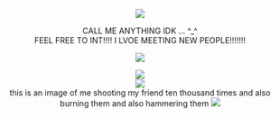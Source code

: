 <p align="center">
  <image src="https://media.discordapp.net/attachments/1036605748794363924/1213002917070766080/NOKdyJ5HyAAAAAElFTkSuQmCC.png?ex=65f3e3ff&is=65e16eff&hm=da6c7e36d4dd658870b60b51074f9ea580ddab3e34804b3529bd7ac06dc7f3e8&=&format=webp&quality=lossless&width=304&height=330">
</p>


<p align="center">
CALL ME ANYTHING IDK  ... ^_^
<br>
FEEL FREE TO INT!!!! I LVOE MEETING NEW PEOPLE!!!!!!!
<br>
<p align="center">
<image  src="https://epic.crd.co/assets/images/gallery02/f8a1cdc1.gif?v=b52a0828">
<br>
<p align="center">
<image src="https://media.discordapp.net/attachments/1205244082428059668/1209515018912137236/822_Sem_Titulo_20240220115004.png?ex=65e733a4&is=65d4bea4&hm=6cad58ec87228a8499d8ce950790e0df05890036ad6ee3ab4b4da77f7ddc6a01&=&format=webp&quality=lossless&width=120&height=202">
<br>
<image src="https://i.redd.it/emnapsp6qgw81.jpg">
<br>
  this is an image of me shooting my friend ten thousand times and also burning them and also hammering them
<image src="https://media.discordapp.net/attachments/1177998259613093969/1211166647348371506/image.png?ex=65ed35d7&is=65dac0d7&hm=28fd0754adaebfae915f3f71b81368e71a55b550253ab9f9bdb8c399ea5b71fc&=&format=webp&quality=lossless&width=309&height=265">




</p>
</p>



</p>

<br>





<!--
**deathdelivery/deathdelivery** is a ✨ _special_ ✨ repository because its `README.md` (this file) appears on your GitHub profile.

Here are some ideas to get you started:

- 🔭 I’m currently working on ...
- 🌱 I’m currently learning ...
- 👯 I’m looking to collaborate on ...
- 🤔 I’m looking for help with ...
- 💬 Ask me about ...
- 📫 How to reach me: ...
- 😄 Pronouns: ...
- ⚡ Fun fact: ...
-->
